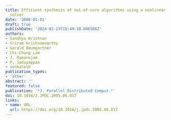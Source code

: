 ```yaml
---
title: Efficient synthesis of out-of-core algorithms using a nonlinear optimization
  solver
date: '2006-01-01'
draft: true
publishDate: '2024-03-23T15:49:10.046506Z'
authors:
- Sandhya Krishnan
- Sriram Krishnamoorthy
- Gerald Baumgartner
- Chi-Chung Lam
- J. Ramanujam
- P. Sadayappan
- venkatesh
publication_types:
- 'other'
abstract: ''
featured: false
publication: '*J. Parallel Distributed Comput.*'
doi: 10.1016/J.JPDC.2005.06.017
links:
- name: URL
  url: https://doi.org/10.1016/j.jpdc.2005.06.017
---
```


